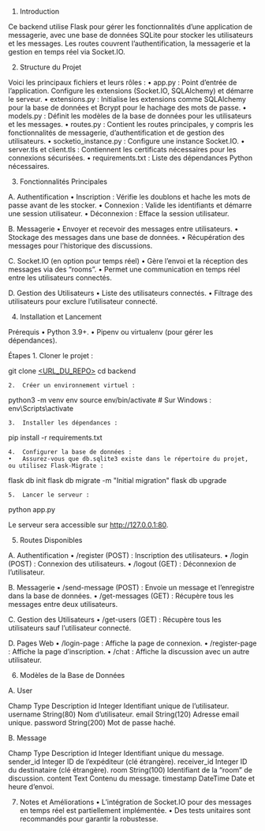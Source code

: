 1. Introduction

Ce backend utilise Flask pour gérer les fonctionnalités d’une application de messagerie, avec une base de données SQLite pour stocker les utilisateurs et les messages. Les routes couvrent l’authentification, la messagerie et la gestion en temps réel via Socket.IO.

2. Structure du Projet

Voici les principaux fichiers et leurs rôles :
	•	app.py : Point d’entrée de l’application. Configure les extensions (Socket.IO, SQLAlchemy) et démarre le serveur.
	•	extensions.py : Initialise les extensions comme SQLAlchemy pour la base de données et Bcrypt pour le hachage des mots de passe.
	•	models.py : Définit les modèles de la base de données pour les utilisateurs et les messages.
	•	routes.py : Contient les routes principales, y compris les fonctionnalités de messagerie, d’authentification et de gestion des utilisateurs.
	•	socketio_instance.py : Configure une instance Socket.IO.
	•	server.tls et client.tls : Contiennent les certificats nécessaires pour les connexions sécurisées.
	•	requirements.txt : Liste des dépendances Python nécessaires.

3. Fonctionnalités Principales

A. Authentification
	•	Inscription : Vérifie les doublons et hache les mots de passe avant de les stocker.
	•	Connexion : Valide les identifiants et démarre une session utilisateur.
	•	Déconnexion : Efface la session utilisateur.

B. Messagerie
	•	Envoyer et recevoir des messages entre utilisateurs.
	•	Stockage des messages dans une base de données.
	•	Récupération des messages pour l’historique des discussions.

C. Socket.IO (en option pour temps réel)
	•	Gère l’envoi et la réception des messages via des “rooms”.
	•	Permet une communication en temps réel entre les utilisateurs connectés.

D. Gestion des Utilisateurs
	•	Liste des utilisateurs connectés.
	•	Filtrage des utilisateurs pour exclure l’utilisateur connecté.

4. Installation et Lancement

Prérequis
	•	Python 3.9+.
	•	Pipenv ou virtualenv (pour gérer les dépendances).

Étapes
	1.	Cloner le projet :

git clone [<URL_DU_REPO>](https://github.com/Sunnoogo77/VaultRoom/)
cd backend


	2.	Créer un environnement virtuel :

python3 -m venv env
source env/bin/activate  # Sur Windows : env\Scripts\activate


	3.	Installer les dépendances :

pip install -r requirements.txt


	4.	Configurer la base de données :
	•	Assurez-vous que db.sqlite3 existe dans le répertoire du projet, ou utilisez Flask-Migrate :

flask db init
flask db migrate -m "Initial migration"
flask db upgrade


	5.	Lancer le serveur :

python app.py

Le serveur sera accessible sur http://127.0.0.1:80.

5. Routes Disponibles

A. Authentification
	•	/register (POST) : Inscription des utilisateurs.
	•	/login (POST) : Connexion des utilisateurs.
	•	/logout (GET) : Déconnexion de l’utilisateur.

B. Messagerie
	•	/send-message (POST) : Envoie un message et l’enregistre dans la base de données.
	•	/get-messages (GET) : Récupère tous les messages entre deux utilisateurs.

C. Gestion des Utilisateurs
	•	/get-users (GET) : Récupère tous les utilisateurs sauf l’utilisateur connecté.

D. Pages Web
	•	/login-page : Affiche la page de connexion.
	•	/register-page : Affiche la page d’inscription.
	•	/chat : Affiche la discussion avec un autre utilisateur.

6. Modèles de la Base de Données

A. User

Champ	Type	Description
id	Integer	Identifiant unique de l’utilisateur.
username	String(80)	Nom d’utilisateur.
email	String(120)	Adresse email unique.
password	String(200)	Mot de passe haché.

B. Message

Champ	Type	Description
id	Integer	Identifiant unique du message.
sender_id	Integer	ID de l’expéditeur (clé étrangère).
receiver_id	Integer	ID du destinataire (clé étrangère).
room	String(100)	Identifiant de la “room” de discussion.
content	Text	Contenu du message.
timestamp	DateTime	Date et heure d’envoi.

7. Notes et Améliorations
	•	L’intégration de Socket.IO pour des messages en temps réel est partiellement implémentée.
	•	Des tests unitaires sont recommandés pour garantir la robustesse.
